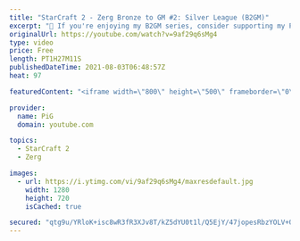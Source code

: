 ```yaml
---
title: "StarCraft 2 - Zerg Bronze to GM #2: Silver League (B2GM)"
excerpt: "🐷 If you're enjoying my B2GM series, consider supporting my Patreon: https://www.patreon.com/PiGSC2 0:00 -- GAME 1 - Practice your build order along with PiG 0:28 How to introduce scouting to the beginner build order 5:19 How to deal with air units 7:37 Worst thing you can do - reacting to previous"
originalUrl: https://youtube.com/watch?v=9af29q6sMg4
type: video
price: Free
length: PT1H27M11S
publishedDateTime: 2021-08-03T06:48:57Z
heat: 97

featuredContent: "<iframe width=\"800\" height=\"500\" frameborder=\"0\" src=\"https://www.youtube.com/embed/9af29q6sMg4\" allow=\"accelerometer; autoplay; encrypted-media; gyroscope; picture-in-picture\" allowfullscreen></iframe>"

provider:
  name: PiG
  domain: youtube.com

topics:
  - StarCraft 2
  - Zerg

images:
  - url: https://i.ytimg.com/vi/9af29q6sMg4/maxresdefault.jpg
    width: 1280
    height: 720
    isCached: true

secured: "qtg9u/YRloK+isc8wR3fR3XJv8T/kZ5dYU0t1l/Q5EjY/47jopesRbzYOLV+OtQxt3oeVy6HbmTQFHmt3kMyACX3g8ebcyvsmW9N5BgIzDaEl0S4DQDGspyaPSn4vI1S5+lxRtpgeoSfuKTNMgvbrI5MmwYFwpyiqaI+KhXo1QLXYfX7OYaWu+fpNlY961IlH5UM2XxJqfctuDTf3i+wG/TR80cO81T9Vq6sFcOnNrdunjwSNo8Q9iUXV7rg2ohffeRBefVCeSOEGV+xt5TbKVk0Ml5XHpblpO7wSqyVBkIEh9f3713ozhuve4tCCx6HKM+7MtwqS4a88YYHahnyuSh5iqjonZ85l5ZUffDrMltklf11vCBwhEuDohLa/+ldX4unAs3Ag3ZUIkiXmPopsJZqoMudTcL1Xgh2eZ5T+50=;Wp5lqHYxjX9JEeKgk3NtRQ=="
---
```


